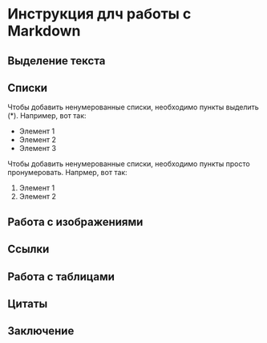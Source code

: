 # Инструкция длч работы с Markdown

## Выделение текста

## Списки

Чтобы добавить ненумерованные списки, необходимо пункты выделить (*).
Например, вот так:
* Элемент 1
* Элемент 2
* Элемент 3

Чтобы добавить ненумерованные списки, необходимо пункты просто пронумеровать.
Напрмер, вот так:
1. Элемент 1
2. Элемент 2

## Работа с изображениями

## Ссылки 

## Работа с таблицами

## Цитаты

## Заключение